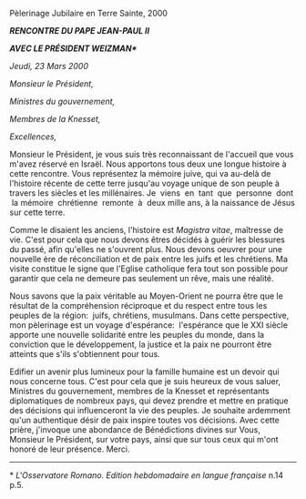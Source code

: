 Pèlerinage Jubilaire en Terre Sainte, 2000

***RENCONTRE DU PAPE JEAN-PAUL II***

***AVEC LE PRÉSIDENT WEIZMAN\****

*Jeudi, 23 Mars 2000*

*Monsieur le Président,*

*Ministres du gouvernement,*

*Membres de la Knesset,*

*Excellences,*

Monsieur le Président, je vous suis très reconnaissant de l'accueil que vous m'avez réservé en Israël. Nous apportons tous deux une longue histoire à cette rencontre. Vous représentez la mémoire juive, qui va au-delà de l'histoire récente de cette terre jusqu'au voyage unique de son peuple à travers les siècles et les millénaires. Je  viens  en  tant  que  personne  dont  la mémoire  chrétienne  remonte  à  deux mille ans, à la naissance de Jésus sur cette terre.

Comme le disaient les anciens, l'histoire est *Magistra vitae*, maîtresse de vie. C'est pour cela que nous devons êtres décidés à guérir les blessures du passé, afin qu'elles ne s'ouvrent plus. Nous devons oeuvrer pour une nouvelle ère de réconciliation et de paix entre les juifs et les chrétiens. Ma visite constitue le signe que l'Eglise catholique fera tout son possible pour garantir que cela ne demeure pas seulement un rêve, mais une réalité.

Nous savons que la paix véritable au Moyen-Orient ne pourra être que le résultat de la compréhension réciproque et du respect entre tous les peuples de la région:  juifs, chrétiens, musulmans. Dans cette perspective, mon pèlerinage est un voyage d'espérance:  l'espérance que le XXI siècle apporte une nouvelle solidarité entre les peuples du monde, dans la conviction que le développement, la justice et la paix ne pourront être atteints que s'ils s'obtiennent pour tous.

Edifier un avenir plus lumineux pour la famille humaine est un devoir qui nous concerne tous. C'est pour cela que je suis heureux de vous saluer, Ministres du gouvernement, membres de la Knesset et représentants diplomatiques de nombreux pays, qui devez prendre et mettre en pratique des décisions qui influenceront la vie des peuples. Je souhaite ardemment qu'un authentique désir de paix inspire toutes vos décisions. Avec cette prière, j'invoque une abondance de Bénédictions divines sur Vous, Monsieur le Président, sur votre pays, ainsi que sur tous ceux qui m'ont honoré de leur présence. Merci.

* * *

\* *L'Osservatore Romano. Edition hebdomadaire en langue française* n.14 p.5.